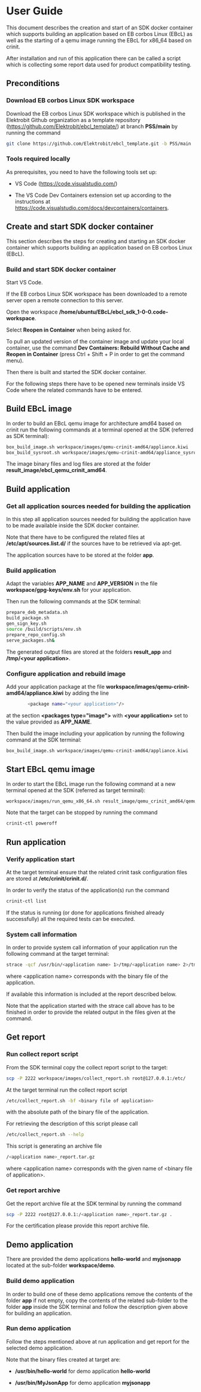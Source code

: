 # User Guide
This document describes the creation and start of an SDK docker container 
which supports building an application based on EB corbos Linux (EBcL) 
as well as the starting of a qemu image running the EBcL for x86_64 based on crinit.

After installation and run of this application there can be called a script which is collecting some report data used for product compatibility testing.

## Preconditions
### Download EB corbos Linux SDK workspace
Download the EB corbos Linux SDK workspace which is published in the Elektrobit Github organization
as a template repository (https://github.com/Elektrobit/ebcl_template/) at branch **PSS/main** by running the command
```bash
git clone https://github.com/Elektrobit/ebcl_template.git -b PSS/main
```

### Tools required locally
As prerequisites, you need to have the following tools set up:

- VS Code (https://code.visualstudio.com/)

- The VS Code Dev Containers extension set up according to the instructions at https://code.visualstudio.com/docs/devcontainers/containers.

## Create and start SDK docker container
This section describes the steps for creating and starting an SDK docker container which supports building an application based on EB corbos Linux (EBcL).

### Build and start SDK docker container
Start VS Code.

If the EB corbos Linux SDK workspace has been downloaded to a remote server open a remote connection to this server.

Open the workspace **/home/ubuntu/EBcL/ebcl_sdk_1-0-0.code-workspace**.

Select **Reopen in Container** when being asked for.

To pull an updated version of the container image and update your local container, use the command **Dev Containers: Rebuild Without Cache and Reopen in Container** (press Ctrl + Shift + P in order to get the command menu).

Then there is built and started the SDK docker container.

For the following steps there have to be opened new terminals inside VS Code where the related commands have to be entered.

## Build EBcL image
In order to build an EBcL qemu image for architecture amd64 based on crinit run the following commands at a terminal opened at the SDK (referred as SDK terminal):
```bash
box_build_image.sh workspace/images/qemu-crinit-amd64/appliance.kiwi 
box_build_sysroot.sh workspace/images/qemu-crinit-amd64/appliance_sysroot.kiwi
```

The image binary files and log files are stored at the folder **result_image/ebcl_qemu_crinit_amd64**.

## Build application
### Get all application sources needed for building the application
In this step all application sources needed for building the application have to be made available inside the SDK docker container.

Note that there have to be configured the related files at **/etc/apt/sources.list.d/** if the sources have to be retrieved via apt-get.

The application sources have to be stored at the folder **app**.

### Build application
Adapt the variables **APP_NAME** and **APP_VERSION** in the file **workspace/gpg-keys/env.sh** for your application.

Then run the following commands at the SDK terminal:
```bash
prepare_deb_metadata.sh
build_package.sh
gen_sign_key.sh
source /build/scripts/env.sh
prepare_repo_config.sh
serve_packages.sh&
```

The generated output files are stored at the folders **result_app** and **/tmp/\<your application\>**.

### Configure application and rebuild image
Add your application package at the file **workspace/images/qemu-crinit-amd64/appliance.kiwi** by adding the line
```bash
        <package name="<your application>"/> 
```
at the section **\<packages type="image"\>** with **\<your application\>** set to the value provided as **APP_NAME**.

Then build the image including your application by running the following command at the SDK terminal:
```bash
box_build_image.sh workspace/images/qemu-crinit-amd64/appliance.kiwi 
```

## Start EBcL qemu image
In order to start the EBcL image run the following command at a new terminal opened at the SDK (referred as target terminal):
```bash
workspace/images/run_qemu_x86_64.sh result_image/qemu_crinit_amd64/qemu_crinit_amd64.x86_64-1.1.0-0.qcow2
```

Note that the target can be stopped by running the command
```bash
crinit-ctl poweroff
```

## Run application
### Verify application start 
At the target terminal ensure that the related crinit task configuration files are stored at **/etc/crinit/crinit.d/**.

In order to verify the status of the application(s) run the command
```bash
crinit-ctl list
```

If the status is running (or done for applications finished already successfully) all the required tests can be executed.

### System call information
In order to provide system call information of your application run the following command at the target terminal:
```bash
strace -qcf /usr/bin/<application name> 1>/tmp/<application name> 2>/tmp/<application name>_strace&
```
where \<application name\> corresponds with the binary file of the application.

If available this information is included at the report described below.

Note that the application started with the strace call above has to be finished in order to provide the related output in the files given at the command.

## Get report
### Run collect report script
From the SDK terminal copy the collect report script to the target:
```bash
scp -P 2222 workspace/images/collect_report.sh root@127.0.0.1:/etc/
```

At the target terminal run the collect report script
```bash
/etc/collect_report.sh -bf <binary file of application>
```
with the absolute path of the binary file of the application.

For retrieving the description of this script please call
```bash
/etc/collect_report.sh --help
```

This script is generating an archive file
```bash
/<application name>_report.tar.gz
```
where \<application name\> corresponds with the given name of \<binary file of application\>.

### Get report archive
Get the report archive file at the SDK terminal by running the command
```bash
scp -P 2222 root@127.0.0.1:/<application name>_report.tar.gz .
```

For the certification please provide this report archive file.

## Demo application
There are provided the demo applications **hello-world** and **myjsonapp** located at the sub-folder **workspace/demo**.

### Build demo application
In order to build one of these demo applications remove the contents of the folder **app** if not empty, copy the contents of the related sub-folder to the folder **app** inside the SDK terminal and follow the description given above for building an application.

### Run demo application
Follow the steps mentioned above at run application and get report for the selected demo application.

Note that the binary files created at target are:

- **/usr/bin/hello-world** for demo application **hello-world**

- **/usr/bin/MyJsonApp** for demo application **myjsonapp**

